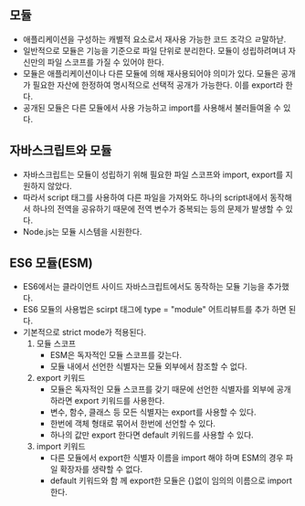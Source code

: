 ## 모듈
- 애플리케이션을 구성하는 캐별적 요소로서 재사용 가능한 코드 조각으 ㄹ말하낟.
- 일반적으로 모듈은 기능을 기준으로 파일 단위로 분리한다. 모듈이 성립하려며녀 자신만의 파일 스코프를 가질 수 있어야 한다.
- 모듈은 애플리케이션이나 다른 모듈에 의해 재사용되어야 의미가 있다. 모듈은 공개가 필요한 자산에 한정하여 명시적으로 선택적 공개가 가능한다. 이를 export라 한다.
- 공개된 모듈은 다른 모듈에서 사용 가능하고 import를 사용해서 불러들여올 수 있다.
## 자바스크립트와 모듈
- 자바스크립트는 모듈이 성립하기 위해 필요한 파일 스코프와 import, export를 지원하지 않았다.
- 따라서 script 태그를 사용하여 다른 파일을 가져와도 하나의 script내에서 동작해서 하나의 전역을 공유하기 때문에 전역 변수가 중복되는 등의 문제가 발생할 수 있다.
- Node.js는 모듈 시스템을 시원한다.
## ES6 모듈(ESM)
- ES6에서는 클라이언트 사이드 자바스크립트에서도 동작하는 모듈 기능을 추가했다.
- ES6 모듈의 사용법은 scirpt 태그에 type = "module" 어트리뷰트를 추가 하면 된다. 
- 기본적으로 strict mode가 적용된다.
    1. 모듈 스코프
        - ESM은 독자적인 모듈 스코프를 갖는다.
        - 모듈 내에서 선언한 식별자는 모듈 외부에서 참조할 수 없다.
    2. export 키워드
        - 모듈은 독자적인 모듈 스코프를 갖기 때문에 선언한 식별자를 외부에 공개하라면 export 키워드를 사용한다.
        - 변수, 함수, 클래스 등 모든 식별자는 export를 사용할 수 있다.
        - 한번에 객체 형태로 묶어서 한번에 선언할 수 있다.
        - 하나의 값만 export 한다면 default 키워드를 사용할 수 있다.
    3. import 키워드
        - 다른 모듈에서 export한 식별자 이름을 import 해야 하며 ESM의 경우 파일 확장자를 생략할 수 없다.
        - default 키워드와 함 께 export한 모듈은 {}없이 임의의 이름으로 import 한다.
        